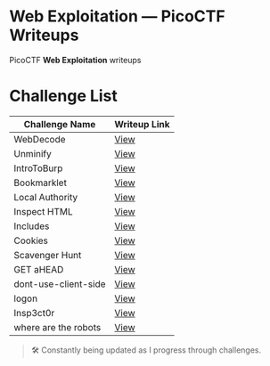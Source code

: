 # Web Exploitation — PicoCTF Writeups

PicoCTF **Web Exploitation** writeups

# Challenge List

| Challenge Name             | Writeup Link                         |
|---------------------------|--------------------------------------|
| WebDecode                 | [View](./WebDecode)               |
| Unminify                  | [View](./Unminify)                |
| IntroToBurp               | [View](./IntroToBurp)             |
| Bookmarklet               | [View](./Bookmarklet)             |
| Local Authority           | [View](./Local%20Authority)         |
| Inspect HTML              | [View](./Inspect%20HTML)            |
| Includes                  | [View](./Includes)                |
| Cookies                   | [View](./Cookies)                 |
| Scavenger Hunt            | [View](./Scavenger%20Hunt)          |
| GET aHEAD                 | [View](./GET%20aHEAD)               |
| dont-use-client-side      | [View](./dont-use-client-side)    |
| logon                     | [View](./logon)                   |
| Insp3ct0r                 | [View](./Insp3ct0r)               |
| where are the robots      | [View](./where%20are%20the%20robots)    |


> 🛠️ Constantly being updated as I progress through challenges.
